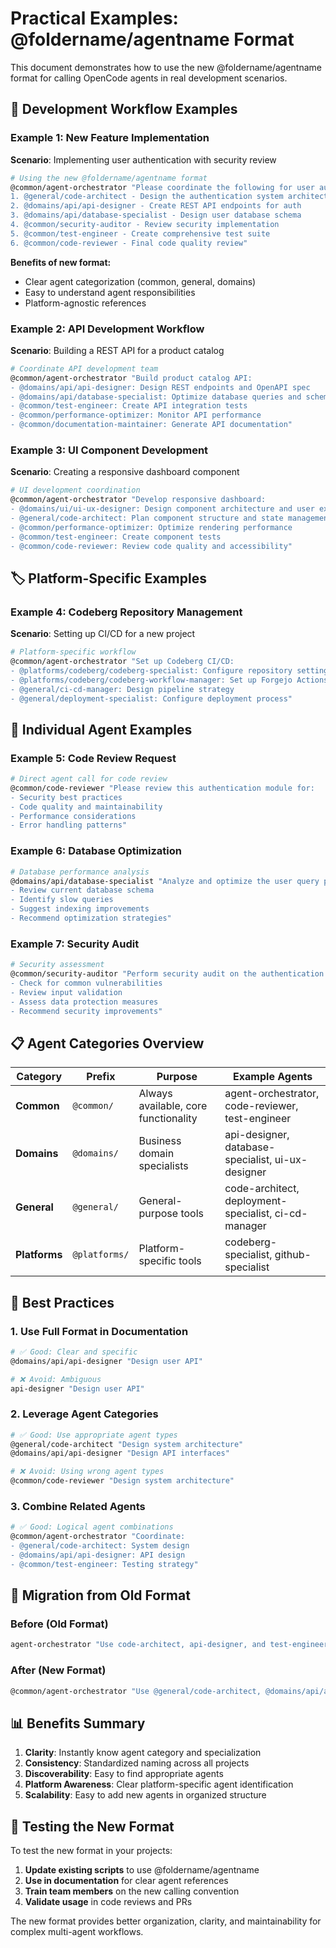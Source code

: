 # Practical Examples: @foldername/agentname Format

This document demonstrates how to use the new @foldername/agentname format for calling OpenCode agents in real development scenarios.

## 🚀 Development Workflow Examples

### Example 1: New Feature Implementation

**Scenario**: Implementing user authentication with security review

```bash
# Using the new @foldername/agentname format
@common/agent-orchestrator "Please coordinate the following for user authentication:
1. @general/code-architect - Design the authentication system architecture
2. @domains/api/api-designer - Create REST API endpoints for auth
3. @domains/api/database-specialist - Design user database schema
4. @common/security-auditor - Review security implementation
5. @common/test-engineer - Create comprehensive test suite
6. @common/code-reviewer - Final code quality review"
```

**Benefits of new format:**
- Clear agent categorization (common, general, domains)
- Easy to understand agent responsibilities
- Platform-agnostic references

### Example 2: API Development Workflow

**Scenario**: Building a REST API for a product catalog

```bash
# Coordinate API development team
@common/agent-orchestrator "Build product catalog API:
- @domains/api/api-designer: Design REST endpoints and OpenAPI spec
- @domains/api/database-specialist: Optimize database queries and schema
- @common/test-engineer: Create API integration tests
- @common/performance-optimizer: Monitor API performance
- @common/documentation-maintainer: Generate API documentation"
```

### Example 3: UI Component Development

**Scenario**: Creating a responsive dashboard component

```bash
# UI development coordination
@common/agent-orchestrator "Develop responsive dashboard:
- @domains/ui/ui-ux-designer: Design component architecture and user experience
- @general/code-architect: Plan component structure and state management
- @common/performance-optimizer: Optimize rendering performance
- @common/test-engineer: Create component tests
- @common/code-reviewer: Review code quality and accessibility"
```

## 🏷️ Platform-Specific Examples

### Example 4: Codeberg Repository Management

**Scenario**: Setting up CI/CD for a new project

```bash
# Platform-specific workflow
@common/agent-orchestrator "Set up Codeberg CI/CD:
- @platforms/codeberg/codeberg-specialist: Configure repository settings
- @platforms/codeberg/codeberg-workflow-manager: Set up Forgejo Actions
- @general/ci-cd-manager: Design pipeline strategy
- @general/deployment-specialist: Configure deployment process"
```

## 🔧 Individual Agent Examples

### Example 5: Code Review Request

```bash
# Direct agent call for code review
@common/code-reviewer "Please review this authentication module for:
- Security best practices
- Code quality and maintainability
- Performance considerations
- Error handling patterns"
```

### Example 6: Database Optimization

```bash
# Database performance analysis
@domains/api/database-specialist "Analyze and optimize the user query performance:
- Review current database schema
- Identify slow queries
- Suggest indexing improvements
- Recommend optimization strategies"
```

### Example 7: Security Audit

```bash
# Security assessment
@common/security-auditor "Perform security audit on the authentication system:
- Check for common vulnerabilities
- Review input validation
- Assess data protection measures
- Recommend security improvements"
```

## 📋 Agent Categories Overview

| Category | Prefix | Purpose | Example Agents |
|----------|--------|---------|----------------|
| **Common** | `@common/` | Always available, core functionality | agent-orchestrator, code-reviewer, test-engineer |
| **Domains** | `@domains/` | Business domain specialists | api-designer, database-specialist, ui-ux-designer |
| **General** | `@general/` | General-purpose tools | code-architect, deployment-specialist, ci-cd-manager |
| **Platforms** | `@platforms/` | Platform-specific tools | codeberg-specialist, github-specialist |

## 🎯 Best Practices

### 1. Use Full Format in Documentation
```bash
# ✅ Good: Clear and specific
@domains/api/api-designer "Design user API"

# ❌ Avoid: Ambiguous
api-designer "Design user API"
```

### 2. Leverage Agent Categories
```bash
# ✅ Good: Use appropriate agent types
@general/code-architect "Design system architecture"
@domains/api/api-designer "Design API interfaces"

# ❌ Avoid: Using wrong agent types
@common/code-reviewer "Design system architecture"
```

### 3. Combine Related Agents
```bash
# ✅ Good: Logical agent combinations
@common/agent-orchestrator "Coordinate:
- @general/code-architect: System design
- @domains/api/api-designer: API design
- @common/test-engineer: Testing strategy"
```

## 🔄 Migration from Old Format

### Before (Old Format)
```bash
agent-orchestrator "Use code-architect, api-designer, and test-engineer"
```

### After (New Format)
```bash
@common/agent-orchestrator "Use @general/code-architect, @domains/api/api-designer, and @common/test-engineer"
```

## 📊 Benefits Summary

1. **Clarity**: Instantly know agent category and specialization
2. **Consistency**: Standardized naming across all projects
3. **Discoverability**: Easy to find appropriate agents
4. **Platform Awareness**: Clear platform-specific agent identification
5. **Scalability**: Easy to add new agents in organized structure

## 🧪 Testing the New Format

To test the new format in your projects:

1. **Update existing scripts** to use @foldername/agentname
2. **Use in documentation** for clear agent references
3. **Train team members** on the new calling convention
4. **Validate usage** in code reviews and PRs

The new format provides better organization, clarity, and maintainability for complex multi-agent workflows.

